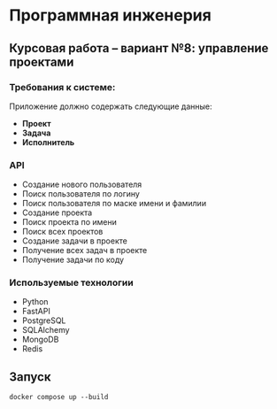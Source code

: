 # Программная инженерия 

## Курсовая работа – вариант №8: управление проектами

### Требования к системе:

Приложение должно содержать следующие данные:
- **Проект**
- **Задача**
- **Исполнитель**

### API
- Создание нового пользователя
- Поиск пользователя по логину
- Поиск пользователя по маске имени и фамилии
- Создание проекта
- Поиск проекта по имени
- Поиск всех проектов
- Создание задачи в проекте
- Получение всех задач в проекте
- Получение задачи по коду


### Используемые технологии
- Python
- FastAPI
- PostgreSQL
- SQLAlchemy
- MongoDB
- Redis

## Запуск
```docker compose up --build```
